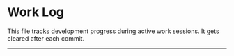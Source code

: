 # Work Log

This file tracks development progress during active work sessions. It gets cleared after each commit.

---
